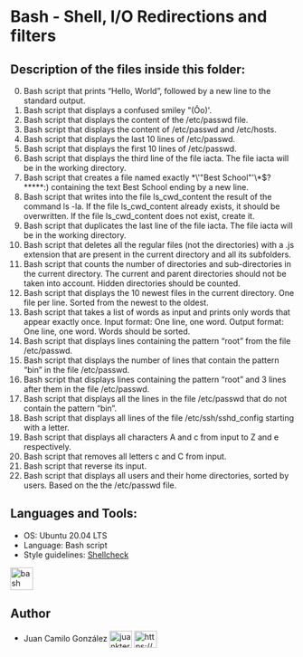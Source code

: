 # Bash - Shell, I/O Redirections and filters

## Description of the files inside this folder:

0. Bash script that prints “Hello, World”, followed by a new line to the standard output.
1. Bash script that displays a confused smiley "(Ôo)'.
2. Bash script that displays the content of the /etc/passwd file.
3. Bash script that displays the content of /etc/passwd and /etc/hosts.
4. Bash script that displays the last 10 lines of /etc/passwd.
5. Bash script that displays the first 10 lines of /etc/passwd.
6. Bash script that displays the third line of the file iacta. The file iacta will be in the working directory.
7. Bash script that creates a file named exactly \*\\'"Best School"\'\\*$\?\*\*\*\*\*:) containing the text Best School ending by a new line.
8. Bash script that writes into the file ls_cwd_content the result of the command ls -la. If the file ls_cwd_content already exists, it should be overwritten. If the file ls_cwd_content does not exist, create it.
9. Bash script that duplicates the last line of the file iacta. The file iacta will be in the working directory.
10. Bash script that deletes all the regular files (not the directories) with a .js extension that are present in the current directory and all its subfolders.
11. Bash script that counts the number of directories and sub-directories in the current directory. 
The current and parent directories should not be taken into account. Hidden directories should be counted.
12. Bash script that displays the 10 newest files in the current directory. One file per line.
Sorted from the newest to the oldest.
13. Bash script that takes a list of words as input and prints only words that appear exactly once. Input format: One line, one word. Output format: One line, one word. Words should be sorted.
14. Bash script that displays lines containing the pattern “root” from the file /etc/passwd.
15. Bash script that displays the number of lines that contain the pattern “bin” in the file /etc/passwd.
16. Bash script that displays lines containing the pattern “root” and 3 lines after them in the file /etc/passwd.
17. Bash script that displays all the lines in the file /etc/passwd that do not contain the pattern “bin”.
18. Bash script that displays all lines of the file /etc/ssh/sshd_config starting with a letter.
19. Bash script that displays all characters A and c from input to Z and e respectively.
20. Bash script that removes all letters c and C from input.
21. Bash script that reverse its input.
22. Bash script that displays all users and their home directories, sorted by users. Based on the the /etc/passwd file.


## Languages and Tools:

- OS: Ubuntu 20.04 LTS
- Language: Bash script
- Style guidelines: [Shellcheck](https://github.com/koalaman/shellcheck)


<p align="left"> <a href="https://www.gnu.org/software/bash/" target="_blank" rel="noreferrer"> <img src="https://github.com/odb/official-bash-logo/blob/master/assets/Logos/Icons/SVG/48x48_white.svg" alt="bash" width="40" height="40"/> </a> </p>


## Author

- Juan Camilo González <a href="https://twitter.com/juankter" target="blank"><img align="center" src="https://raw.githubusercontent.com/rahuldkjain/github-profile-readme-generator/master/src/images/icons/Social/twitter.svg" alt="juankter" height="30" width="40" /></a>
<a href="https://bit.ly/2MBNR0t" target="blank"><img align="center" src="https://raw.githubusercontent.com/rahuldkjain/github-profile-readme-generator/master/src/images/icons/Social/linked-in-alt.svg" alt="https://bit.ly/2mbnr0t" height="30" width="40" /></a>
